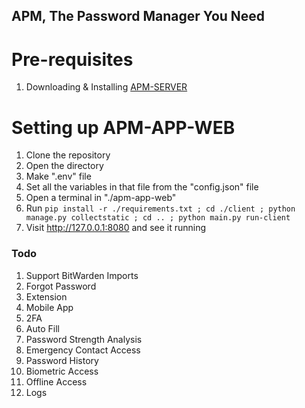 ## APM, The Password Manager You Need

# Pre-requisites
1. Downloading & Installing [APM-SERVER](https://github.com/Abled-Taha/apm-server)

# Setting up APM-APP-WEB
1. Clone the repository
2. Open the directory
3. Make ".env" file
4. Set all the variables in that file from the "config.json" file
5. Open a terminal in "./apm-app-web"
6. Run ```pip install -r ./requirements.txt ; cd ./client ; python manage.py collectstatic ; cd .. ; python main.py run-client```
7. Visit http://127.0.0.1:8080 and see it running

### Todo
1. Support BitWarden Imports
2. Forgot Password
3. Extension
4. Mobile App
5. 2FA
6.  Auto Fill
7.  Password Strength Analysis
8.  Emergency Contact Access
9.  Password History
10. Biometric Access
11. Offline Access
12. Logs